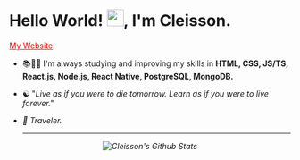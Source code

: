 
<h1>Hello World! <img src="https://raw.githubusercontent.com/kaueMarques/kaueMarques/master/hi.gif" width="30px">, I'm Cleisson. </h1>
         
<p>       
  <a href="https://cleisson.vercel.app" target="blank" style="color: red;">My Website </a>
</p>      
      
<!--- 🔭 I’m currently working on ...-->
- 📚👨‍💻 I'm always studying and improving my skills in <strong>HTML, CSS, JS/TS, React.js, Node.js, React Native, PostgreSQL, MongoDB.</strong>

- ☯︎ "<em>Live as if you were to die tomorrow. Learn as if you were to live forever.<em>"
- 🧳 Traveler. 
  
  ---  
  
<div align="center">

![Cleisson's Github Stats](https://github-readme-stats.vercel.app/api?username=cleissonom&show_icons=true&theme=dark)

